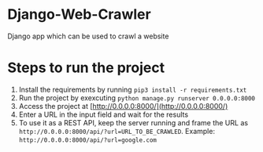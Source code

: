 # Django-Web-Crawler
Django app which can be used to crawl a website

# Steps to run the project
1. Install the requirements by running `pip3 install -r requirements.txt`
2. Run the project by exexcuting `python manage.py runserver 0.0.0.0:8000`
3. Access the project at [http://0.0.0.0:8000/](http://0.0.0.0:8000/)
4. Enter a URL in the input field and wait for the results
5. To use it as a REST API, keep the server running and frame the URL as `http://0.0.0.0:8000/api/?url=URL_TO_BE_CRAWLED`. Example: `http://0.0.0.0:8000/api/?url=google.com`